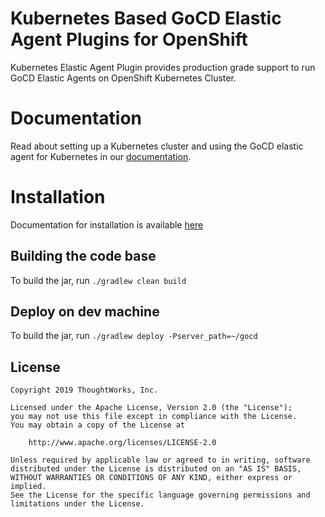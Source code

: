 # Kubernetes Based GoCD Elastic Agent Plugins for OpenShift

Kubernetes Elastic Agent Plugin provides production grade support to run GoCD Elastic Agents on OpenShift Kubernetes Cluster. 

# Documentation

Read about setting up a Kubernetes cluster and using the GoCD elastic agent for Kubernetes in our [documentation](https://docs.gocd.org/current/gocd_on_kubernetes/).

# Installation

Documentation for installation is available [here](install.md)

## Building the code base

To build the jar, run `./gradlew clean build`

## Deploy on dev machine

To build the jar, run `./gradlew deploy -Pserver_path=~/gocd`

## License

```plain
Copyright 2019 ThoughtWorks, Inc.

Licensed under the Apache License, Version 2.0 (the "License");
you may not use this file except in compliance with the License.
You may obtain a copy of the License at

    http://www.apache.org/licenses/LICENSE-2.0

Unless required by applicable law or agreed to in writing, software
distributed under the License is distributed on an "AS IS" BASIS,
WITHOUT WARRANTIES OR CONDITIONS OF ANY KIND, either express or implied.
See the License for the specific language governing permissions and
limitations under the License.
```
